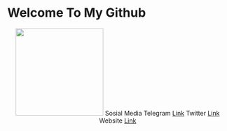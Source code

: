 # Welcome To My Github 
<p align="center">
  <img height="200" height="auto" src="https://avatars.githubusercontent.com/u/118631282?v=4>

 
| Sosial Media  | |
| :------------: | :------------: |
| Telegram | [Link](https://t.me/Li4rNft "Link")  |
| Twitter  | [Link](https://https://twitter.com/rivfandinft "Link")  |
| Website  | [Link](http://www.rivfandi_li4r.com "Link")  |
</p>
